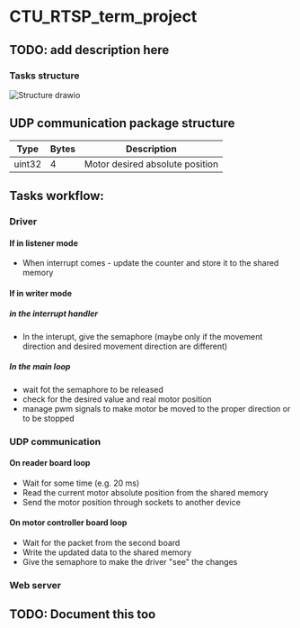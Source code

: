 # CTU_RTSP_term_project
## TODO: add description here

### Tasks structure 
![Structure drawio](https://user-images.githubusercontent.com/35429810/145201530-005b390d-ce5f-4674-87a6-57b0b9ad7077.png)

## UDP communication package structure
| Type | Bytes | Description |
| ---- | ----- | ----------- | 
| uint32 | 4 | Motor desired absolute position |

## Tasks workflow:
### Driver
#### If in listener mode
* When interrupt comes - update the counter and store it to the shared memory
#### If in writer mode
##### in the interrupt handler
* In the interupt, give the semaphore (maybe only if the movement direction and desired movement direction are different)
##### In the main loop
* wait fot the semaphore to be released
* check for the desired value and real motor position
* manage pwm signals to make motor be moved to the proper direction or to be stopped

### UDP communication
#### On reader board loop
* Wait for some time (e.g. 20 ms)
* Read the current motor absolute position from the shared memory
* Send the motor position through sockets to another device
#### On motor controller board loop
* Wait for the packet from the second board
* Write the updated data to the shared memory
* Give the semaphore to make the driver "see" the changes

 ### Web server
 ## TODO: Document this too
